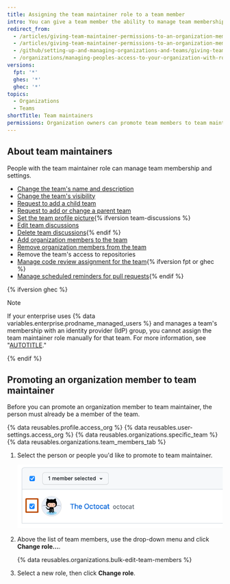 ```yaml
---
title: Assigning the team maintainer role to a team member
intro: You can give a team member the ability to manage team membership and settings by assigning the team maintainer role.
redirect_from:
  - /articles/giving-team-maintainer-permissions-to-an-organization-member-early-access-program
  - /articles/giving-team-maintainer-permissions-to-an-organization-member
  - /github/setting-up-and-managing-organizations-and-teams/giving-team-maintainer-permissions-to-an-organization-member
  - /organizations/managing-peoples-access-to-your-organization-with-roles/giving-team-maintainer-permissions-to-an-organization-member
versions:
  fpt: '*'
  ghes: '*'
  ghec: '*'
topics:
  - Organizations
  - Teams
shortTitle: Team maintainers
permissions: Organization owners can promote team members to team maintainers.
---
```


## About team maintainers

People with the team maintainer role can manage team membership and settings.

* [Change the team's name and description](/organizations/organizing-members-into-teams/renaming-a-team)
* [Change the team's visibility](/organizations/organizing-members-into-teams/changing-team-visibility)
* [Request to add a child team](/organizations/organizing-members-into-teams/requesting-to-add-a-child-team)
* [Request to add or change a parent team](/organizations/organizing-members-into-teams/requesting-to-add-or-change-a-parent-team)
* [Set the team profile picture](/organizations/organizing-members-into-teams/setting-your-teams-profile-picture){% ifversion team-discussions %}
* [Edit team discussions](/communities/moderating-comments-and-conversations/managing-disruptive-comments#editing-a-comment)
* [Delete team discussions](/communities/moderating-comments-and-conversations/managing-disruptive-comments#deleting-a-comment){% endif %}
* [Add organization members to the team](/organizations/organizing-members-into-teams/adding-organization-members-to-a-team)
* [Remove organization members from the team](/organizations/organizing-members-into-teams/removing-organization-members-from-a-team)
* Remove the team's access to repositories
* [Manage code review assignment for the team](/organizations/organizing-members-into-teams/managing-code-review-settings-for-your-team){% ifversion fpt or ghec %}
* [Manage scheduled reminders for pull requests](/organizations/organizing-members-into-teams/managing-scheduled-reminders-for-your-team){% endif %}

{% ifversion ghec %}

> [!NOTE]
> If your enterprise uses {% data variables.enterprise.prodname_managed_users %} and manages a team's membership with an identity provider (IdP) group, you cannot assign the team maintainer role manually for that team. For more information, see "[AUTOTITLE](/admin/identity-and-access-management/using-enterprise-managed-users-for-iam/managing-team-memberships-with-identity-provider-groups)."

{% endif %}

## Promoting an organization member to team maintainer

Before you can promote an organization member to team maintainer, the person must already be a member of the team.

{% data reusables.profile.access_org %}
{% data reusables.user-settings.access_org %}
{% data reusables.organizations.specific_team %}
{% data reusables.organizations.team_members_tab %}
1. Select the person or people you'd like to promote to team maintainer.

   ![Screenshot of the first user in a list of team members. To the left of the user, a checkbox is checked and outlined in dark orange.](/assets/images/help/teams/team-member-check-box.png)
1. Above the list of team members, use the drop-down menu and click **Change role...**.

   {% data reusables.organizations.bulk-edit-team-members %}
1. Select a new role, then click **Change role**.
